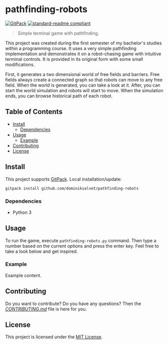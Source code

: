 # pathfinding-robots

[![GitPack](https://img.shields.io/badge/-GitPack-571997)](https://github.com/dominiksalvet/gitpack)
[![standard-readme compliant](https://img.shields.io/badge/readme_style-standard-brightgreen.svg)](https://github.com/RichardLitt/standard-readme)

> Simple terminal game with pathfinding.

This project was created during the first semester of my bachelor's studies within a programming course. It uses a very simple pathfinding implementation and demonstrates it on a robot-chasing game with intuitive terminal controls. It is provided in its original form with some small modifications.

First, it generates a two dimensional world of free fields and barriers. Free fields always create a connected graph so that robots can move to any free field. When the world is generated, you can take a look at it. After, you can start the world simulation and robots will start to move. When the simulation ends, you can browse historical path of each robot.

## Table of Contents

* [Install](#install)
  * [Dependencies](#dependencies)
* [Usage](#usage)
  * [Example](#example)
* [Contributing](#contributing)
* [License](#license)

## Install

This project supports [GitPack](https://github.com/dominiksalvet/gitpack). Local installation/update:

```sh
gitpack install github.com/dominiksalvet/pathfinding-robots
```

### Dependencies

* Python 3

## Usage

To run the game, execute `pathfinding-robots.py` command. Then type a number based on the current options and press the enter key. Feel free to take a look below and get inspired.

### Example

Example content.

## Contributing

Do you want to contribute? Do you have any questions? Then the [*CONTRIBUTING.md*](CONTRIBUTING.md) file is here for you.

## License

This project is licensed under the [MIT License](LICENSE).
